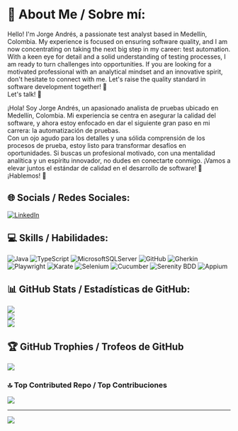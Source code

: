 # 💫 About Me / Sobre mí:
Hello! I'm Jorge Andrés, a passionate test analyst based in Medellín, Colombia. My experience is focused on ensuring software quality, and I am now concentrating on taking the next big step in my career: test automation. With a keen eye for detail and a solid understanding of testing processes, I am ready to turn challenges into opportunities. If you are looking for a motivated professional with an analytical mindset and an innovative spirit, don't hesitate to connect with me. Let's raise the quality standard in software development together! 🚀 <br>Let's talk! 📩<br>

¡Hola! Soy Jorge Andrés, un apasionado analista de pruebas ubicado en Medellín, Colombia. Mi experiencia se centra en asegurar la calidad del software, y ahora estoy enfocado en dar el siguiente gran paso en mi carrera: la automatización de pruebas.<br>Con un ojo agudo para los detalles y una sólida comprensión de los procesos de prueba, estoy listo para transformar desafíos en oportunidades. Si buscas un profesional motivado, con una mentalidad analítica y un espíritu innovador, no dudes en conectarte conmigo. ¡Vamos a elevar juntos el estándar de calidad en el desarrollo de software! 🚀<br>¡Hablemos! 📩<br>


## 🌐 Socials / Redes Sociales:
[![LinkedIn](https://img.shields.io/badge/LinkedIn-%230077B5.svg?logo=linkedin&logoColor=white)](https://linkedin.com/in/jorandresft) 


## 💻 Skills / Habilidades:
![Java](https://img.shields.io/badge/java-%23ED8B00.svg?style=for-the-badge&logo=openjdk&logoColor=white) 
![TypeScript](https://img.shields.io/badge/typescript-%23007ACC.svg?style=for-the-badge&logo=typescript&logoColor=white) 
![MicrosoftSQLServer](https://img.shields.io/badge/Microsoft%20SQL%20Server-CC2927?style=for-the-badge&logo=microsoft%20sql%20server&logoColor=white) 
![GitHub](https://img.shields.io/badge/github-%23121011.svg?style=for-the-badge&logo=github&logoColor=white)
![Gherkin](https://img.shields.io/badge/Gherkin-520968?style=for-the-badge&logo=gherkin&logoColor=white)
![Playwright](https://img.shields.io/badge/Playwright-47704b?style=for-the-badge&logo=playwright&logoColor=white)
![Karate](https://img.shields.io/badge/Karate-%23121011?style=for-the-badge&logo=karate&logoColor=white)
![Selenium](https://img.shields.io/badge/-selenium-CB02A?style=for-the-badge&logo=selenium&logoColor=white)
![Cucumber](https://img.shields.io/badge/-Cucumber-23D96C?style=for-the-badge&logo=cucumber&logoColor=white)
![Serenity BDD](https://img.shields.io/badge/Serenity-BDD-66cdaa?style=for-the-badge&logo=serenity-bdd&logoColor=white)
![Appium](https://img.shields.io/badge/Appium-520968?style=for-the-badge&logo=appium&logoColor=white)


## 📊 GitHub Stats / Estadísticas de GitHub:
![](https://github-readme-stats.vercel.app/api?username=jorandresft&theme=transparent&hide_border=false&include_all_commits=false&count_private=false)<br/>
![](https://github-readme-streak-stats.herokuapp.com/?user=jorandresft&theme=transparent&hide_border=false)<br/>
![](https://github-readme-stats.vercel.app/api/top-langs/?username=jorandresft&theme=transparent&hide_border=false&include_all_commits=false&count_private=false&layout=compact)


## 🏆 GitHub Trophies / Trofeos de GitHub
![](https://github-profile-trophy.vercel.app/?username=jorandresft&theme=transparent&no-frame=false&no-bg=true&margin-w=4)


### 🔝 Top Contributed Repo / Top Contribuciones
![](https://github-contributor-stats.vercel.app/api?username=jorandresft&limit=5&theme=dark&combine_all_yearly_contributions=true)

---
[![](https://visitcount.itsvg.in/api?id=jorandresft&icon=0&color=0)](https://visitcount.itsvg.in)

<!-- Proudly created with GPRM ( https://gprm.itsvg.in ) -->
